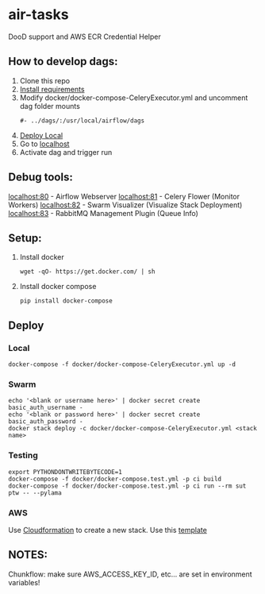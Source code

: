 # air-tasks

DooD support and AWS ECR Credential Helper

## How to develop dags:

1. Clone this repo
2. [Install requirements](#setup)
3. Modify docker/docker-compose-CeleryExecutor.yml and uncomment dag folder mounts
	```
	#- ../dags/:/usr/local/airflow/dags
	```
4. [Deploy Local](#local)
5. Go to [localhost](http://localhost)
6. Activate dag and trigger run

## Debug tools:
[localhost:80](http://localhost) - Airflow Webserver
[localhost:81](http://localhost) - Celery Flower (Monitor Workers)
[localhost:82](http://localhost) - Swarm Visualizer (Visualize Stack Deployment)
[localhost:83](http://localhost) - RabbitMQ Management Plugin (Queue Info)

## Setup:
1. Install docker
	```
	wget -qO- https://get.docker.com/ | sh
	```
2. Install docker compose
    ```
    pip install docker-compose
    ```
## Deploy
### Local
```
docker-compose -f docker/docker-compose-CeleryExecutor.yml up -d
```

### Swarm
```
echo '<blank or username here>' | docker secret create basic_auth_username -
echo '<blank or password here>' | docker secret create basic_auth_password -
docker stack deploy -c docker/docker-compose-CeleryExecutor.yml <stack name>
```
### Testing
```
export PYTHONDONTWRITEBYTECODE=1 
docker-compose -f docker/docker-compose.test.yml -p ci build
docker-compose -f docker/docker-compose.test.yml -p ci run --rm sut ptw -- --pylama
```
### AWS
Use [Cloudformation](https://console.aws.amazon.com/cloudformation/home?region=us-east-1#/stacks/new) to create a new stack.
Use this [template](https://raw.githubusercontent.com/wongwill86/examples/master/latest/swarm/aws/vpc.cfn)

## NOTES:
Chunkflow: make sure AWS_ACCESS_KEY_ID, etc... are set in environment variables!
